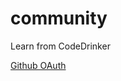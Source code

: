 # community
Learn from CodeDrinker

[Github OAuth](https://developer.github.com/apps/building-oauth-apps/creating-an-oauth-app/)
